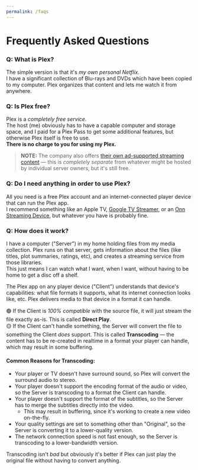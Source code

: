 ```yaml
---
permalink: /faqs
---
```

# Frequently Asked Questions

### Q: What is Plex?

The simple version is that it's _my own personal Netflix._  
I have a significant collection of Blu-rays and DVDs which have been copied to my computer. Plex organizes that content and lets me watch it from anywhere.

### Q: Is Plex free?

Plex is a _completely free service._  
The host (me) obviously has to have a capable computer and storage space, and I paid for a Plex Pass to get some additional features, but otherwise Plex itself is free to use.  
**There is no charge to you for using my Plex.**

> **NOTE:** The company also offers <a href="https://watch.plex.tv/on-demand" target="_blank">their own ad-supported streaming content</a> — this is _completely separate_ from whatever might be hosted by individual server owners, but it's still free.

### Q: Do I need anything in order to use Plex?

All you need is a free Plex account and an internet-connected player device that can run the Plex app.  
I recommend something like an Apple TV, <a href="https://store.google.com/product/google_tv_streamer" target="_blank">Google TV Streamer</a>, or an <a href="https://www.amazon.com/dp/B0B75QMC7X" target="_blank">Onn Streaming Device</a>, but whatever you have is probably fine.

### Q: How does it work?

I have a computer ("Server") in my home holding files from my media collection. Plex runs on that server, gets information about the files (like titles, plot summaries, ratings, etc), and creates a streaming service from those libraries.  
This just means I can watch what I want, when I want, without having to be home to get a disc off a shelf.

The Plex app on any player device ("Client") understands that device's capabilities: what file formats it supports, what its internet connection looks like, etc. Plex delivers media to that device in a format it can handle.

🟢 If the Client is _100% compatible_ with the source file, it will just stream the file exactly as-is. This is called **Direct Play**.  
🟡 If the Client can't handle something, the Server will convert the file to something the Client _does_ support. This is called **Transcoding** — the content has to be re-created in realtime in a format your player can handle, which may result in some buffering.

#### Common Reasons for Transcoding:
* Your player or TV doesn't have surround sound, so Plex will convert the surround audio to stereo.
* Your player doesn't support the encoding format of the audio or video, so the Server is transcoding to a format the Client can handle.
* Your player doesn't support the format of the subtitles, so the Server has to merge the subtitles directly into the video.
  * This may result in buffering, since it's working to create a new video on-the-fly.
* Your quality settings are set to something other than "Original", so the Server is converting it to a lower-quality version.
* The network connection speed is not fast enough, so the Server is transcoding to a lower-bandwidth version.

Transcoding isn't _bad_ but obviously it's better if Plex can just play the original file without having to convert anything.


